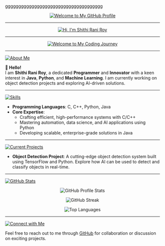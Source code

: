 ggggggggggggggggggggggggggggggggggggg
 <p align="center">
  <a href="https://github.com/Shithi14">
    <img src="https://readme-typing-svg.demolab.com?font=Fira+Code&size=35&pause=2000&color=FFD700&center=true&vCenter=true&width=1000&lines=Welcome+to+My+GitHub+Profile!" alt="Welcome to My GitHub Profile">
  </a>
</p>

---

<p align="center">
  <a href="https://github.com/Shithi14">
    <img src="https://readme-typing-svg.demolab.com?font=Fira+Code&size=38&pause=2000&color=FFA500&center=true&vCenter=true&width=1000&lines=👋+Hi,+I'm+Shithi+Rani+Roy!" alt="Hi, I'm Shithi Rani Roy">
  </a>
</p>

---

<p align="center">
  <a href="https://github.com/Shithi14">
    <img src="https://readme-typing-svg.demolab.com?font=Fira+Code&size=32&pause=2000&color=00FF00&center=true&vCenter=true&width=1000&lines=🚀+Welcome+to+My+Coding+Journey!" alt="Welcome to My Coding Journey">
  </a>
</p>

---

<p align="left">
   <a href="https://github.com/Shithi14">
    <img src="https://readme-typing-svg.demolab.com?font=Fira+Code&size=28&pause=2000&color=FFA500&center=false&vCenter=false&width=1000&lines=💡+About+Me" alt="About Me">
  </a>
</p>

**👋 Hello!**  
I am **Shithi Rani Roy**, a dedicated **Programmer** and **Innovator** with a keen interest in **Java**, **Python**, and **Machine Learning**. I am currently working on object detection projects and exploring AI-driven solutions.

---

<p align="left">
   <a href="https://github.com/Shithi14">
    <img src="https://readme-typing-svg.demolab.com?font=Fira+Code&size=28&pause=2000&color=00FF00&center=false&vCenter=false&width=1000&lines=🔧+Skills+I+Have" alt="Skills">
  </a>
</p>

- **Programming Languages**: C, C++, Python, Java  
- **Core Expertise**:
  - Crafting efficient, high-performance systems with C/C++
  - Mastering automation, data science, and AI applications using Python
  - Developing scalable, enterprise-grade solutions in Java

---

<p align="left">
   <a href="https://github.com/Shithi14">
    <img src="https://readme-typing-svg.demolab.com?font=Fira+Code&size=28&pause=2000&color=FF5733&center=false&vCenter=false&width=1000&lines=📚+Current+Projects" alt="Current Projects">
  </a>
</p>

- **Object Detection Project**: A cutting-edge object detection system built using TensorFlow and Python. Explore how AI can be used to detect and classify objects in real-time.

---

<p align="left">
   <a href="https://github.com/Shithi14">
    <img src="https://readme-typing-svg.demolab.com?font=Fira+Code&size=28&pause=2000&color=FF6347&center=false&vCenter=false&width=1000&lines=📊+GitHub+Stats" alt="GitHub Stats">
  </a>
</p>

<p align="center">
  <img src="https://github-readme-stats.vercel.app/api?username=Shithi14&show_icons=true&theme=radical" alt="GitHub Profile Stats">
</p>

<p align="center">
  <img src="https://github-readme-streak-stats.herokuapp.com/?user=Shithi14&theme=radical" alt="GitHub Streak">
</p>

<p align="center">
  <img src="https://github-readme-stats.vercel.app/api/top-langs/?username=Shithi14&layout=compact&theme=radical" alt="Top Languages">
</p>

---

<p align="left">
   <a href="https://github.com/Shithi14">
    <img src="https://readme-typing-svg.demolab.com?font=Fira+Code&size=28&pause=2000&color=FF6347&center=false&vCenter=false&width=1000&lines=🌐+Connect+with+Me" alt="Connect with Me">
  </a>
</p>

Feel free to reach out to me through [GitHub](https://github.com/Shithi14) for collaboration or discussion on exciting projects.

